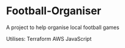 # Football-Organiser
A project to help organise local football games

Utilises:
Terraform
AWS
JavaScript


